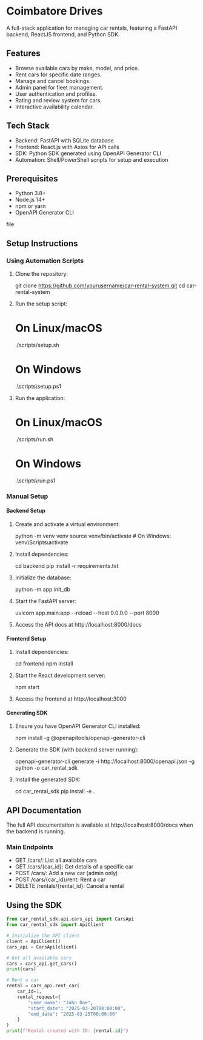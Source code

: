 # Coimbatore Drives

A full-stack application for managing car rentals, featuring a FastAPI backend, ReactJS frontend, and Python SDK.

## Features

- Browse available cars by make, model, and price.
- Rent cars for specific date ranges.
- Manage and cancel bookings.
- Admin panel for fleet management.
- User authentication and profiles.
- Rating and review system for cars.
- Interactive availability calendar.

## Tech Stack

- Backend: FastAPI with SQLite database
- Frontend: React.js with Axios for API calls
- SDK: Python SDK generated using OpenAPI Generator CLI
- Automation: Shell/PowerShell scripts for setup and execution

## Prerequisites

- Python 3.8+
- Node.js 14+
- npm or yarn
- OpenAPI Generator CLI

file

## Setup Instructions

### Using Automation Scripts

1. Clone the repository:

    git clone https://github.com/yourusername/car-rental-system.git
    cd car-rental-system

2. Run the setup script:

    # On Linux/macOS
    ./scripts/setup.sh

    # On Windows
    .\scripts\setup.ps1

3. Run the application:

    # On Linux/macOS
    ./scripts/run.sh

    # On Windows
    .\scripts\run.ps1

### Manual Setup

#### Backend Setup

1. Create and activate a virtual environment:

    python -m venv venv
    source venv/bin/activate # On Windows: venv\Scripts\activate

2. Install dependencies:

    cd backend
    pip install -r requirements.txt

3. Initialize the database:

    python -m app.init_db

4. Start the FastAPI server:

    uvicorn app.main:app --reload --host 0.0.0.0 --port 8000

5. Access the API docs at http://localhost:8000/docs

#### Frontend Setup

1. Install dependencies:

    cd frontend
    npm install

2. Start the React development server:

    npm start

3. Access the frontend at http://localhost:3000

#### Generating SDK

1. Ensure you have OpenAPI Generator CLI installed:

    npm install -g @openapitools/openapi-generator-cli

2. Generate the SDK (with backend server running):

    openapi-generator-cli generate -i http://localhost:8000/openapi.json -g python -o car_rental_sdk

3. Install the generated SDK:

    cd car_rental_sdk
    pip install -e .

## API Documentation

The full API documentation is available at http://localhost:8000/docs when the backend is running.

### Main Endpoints

- GET /cars/: List all available cars
- GET /cars/{car_id}: Get details of a specific car
- POST /cars/: Add a new car (admin only)
- POST /cars/{car_id}/rent: Rent a car
- DELETE /rentals/{rental_id}: Cancel a rental

## Using the SDK

```python
from car_rental_sdk.api.cars_api import CarsApi
from car_rental_sdk import ApiClient

# Initialize the API client
client = ApiClient()
cars_api = CarsApi(client)

# Get all available cars
cars = cars_api.get_cars()
print(cars)

# Rent a car
rental = cars_api.rent_car(
    car_id=1,
    rental_request={
        "user_name": "John Doe",
        "start_date": "2025-03-20T00:00:00",
        "end_date": "2025-03-25T00:00:00"
    }
)
print(f"Rental created with ID: {rental.id}")
